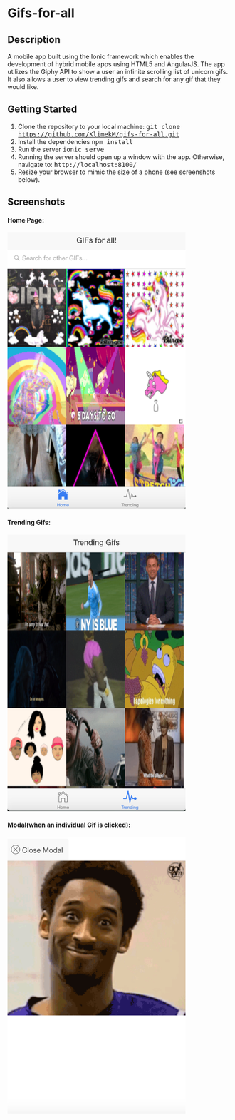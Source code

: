 # Gifs-for-all

## Description
A mobile app built using the Ionic framework which enables the development of hybrid mobile apps using HTML5 and AngularJS. The app utilizes the Giphy API to show a user an infinite scrolling list of unicorn gifs. It also allows a user to view trending gifs and search for any gif that they would like.

## Getting Started
1. Clone the repository to your local machine: <tt>git clone https://github.com/KlimekM/gifs-for-all.git</tt>
2. Install the dependencies <tt>npm install</tt>
3. Run the server <tt>ionic serve</tt>
4. Running the server should open up a window with the app. Otherwise, navigate to: <tt>http://localhost:8100/</tt>
5. Resize your browser to mimic the size of a phone (see screenshots below).

## Screenshots

#### Home Page:
<img src="images/home.png" height="620" width="400" >

#### Trending Gifs:
<img src="images/trending.png" height="620" width="400" >

#### Modal(when an individual Gif is clicked):
<img src="images/modal.png" height="620" width="400" >
